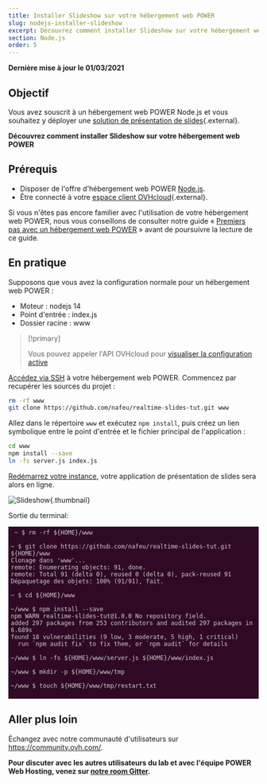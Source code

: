 ```yaml
---
title: Installer Slideshow sur votre hébergement web POWER
slug: nodejs-installer-slideshow
excerpt: Découvrez comment installer Slideshow sur votre hébergement web POWER
section: Node.js
order: 5
---
```


<style>
 pre {
     font-size: 14px;
 }
 pre.console {
   background-color: #300A24; 
   color: #ccc;
   font-family: monospace;
   padding: 5px;
   margin-bottom: 5px;
 }
 pre.console code {
   border: solid 0px transparent;
   font-family: monospace !important;
 }
 .small {
     font-size: 0.75em;
 }
</style>

**Dernière mise à jour le 01/03/2021**

## Objectif

Vous avez souscrit à un hébergement web POWER Node.js et vous souhaitez y déployer une [solution de présentation de slides](https://nafeu.medium.com/real-time-presentation-slides-with-socket-io-express-node-js-and-javascript-cf08a95ff098){.external}.

**Découvrez comment installer Slideshow sur votre hébergement web POWER**

## Prérequis

- Disposer de l'offre d'hébergement web POWER [Node.js](https://labs.ovh.com/managed-nodejs).
- Être connecté à votre [espace client OVHcloud](https://www.ovh.com/auth/?action=gotomanager&from=https://www.ovh.com/fr/&ovhSubsidiary=fr){.external}.

Si vous n'êtes pas encore familier avec l'utilisation de votre hébergement web POWER, nous vous conseillons de consulter notre guide « [Premiers pas avec un hébergement web POWER](../premiers-pas-avec-hebergement-web-POWER/) » avant de poursuivre la lecture de ce guide.

## En pratique

Supposons que vous avez la configuration normale pour un hébergement web POWER :

- Moteur : nodejs 14
- Point d'entrée : index.js
- Dossier racine : www

> [!primary]
>
> Vous pouvez appeler l'API OVHcloud pour [visualiser la configuration active](../premiers-pas-avec-hebergement-web-POWER/#api-get-active-configuration)

[Accédez via SSH](../premiers-pas-avec-hebergement-web-POWER/#ssh) à votre hébergement web POWER. Commencez par recupérer les sources du projet :

```sh
rm -rf www
git clone https://github.com/nafeu/realtime-slides-tut.git www
```

Allez dans le répertoire `www` et exécutez `npm install`, puis créez un lien symbolique entre le point d'entrée et le fichier principal de l'application :

```sh
cd www
npm install --save
ln -fs server.js index.js
```

[Redémarrez votre instance](../premiers-pas-avec-hebergement-web-POWER/#restart), votre application de présentation de slides sera alors en ligne.

![Slideshow](images/nodejs-install-slideshow-01.png){.thumbnail}

Sortie du terminal:


<pre class="console"><code> ~ $ rm -rf ${HOME}/www

~ $ git clone https://github.com/nafeu/realtime-slides-tut.git ${HOME}/www
Clonage dans 'www'...
remote: Enumerating objects: 91, done.
remote: Total 91 (delta 0), reused 0 (delta 0), pack-reused 91
Dépaquetage des objets: 100% (91/91), fait.

~ $ cd ${HOME}/www
 
~/www $ npm install --save
npm WARN realtime-slides-tut@1.0.0 No repository field.
added 297 packages from 253 contributors and audited 297 packages in 6.689s
found 18 vulnerabilities (9 low, 3 moderate, 5 high, 1 critical)
  run `npm audit fix` to fix them, or `npm audit` for details

~/www $ ln -fs ${HOME}/www/server.js ${HOME}/www/index.js

~/www $ mkdir -p ${HOME}/www/tmp

~/www $ touch ${HOME}/www/tmp/restart.txt

</code></pre>

## Aller plus loin

Échangez avec notre communauté d'utilisateurs sur <https://community.ovh.com/>.

**Pour discuter avec les autres utilisateurs du lab et avec l'équipe POWER Web Hosting, venez sur [notre room Gitter](https://gitter.im/ovh/power-web-hosting).**
